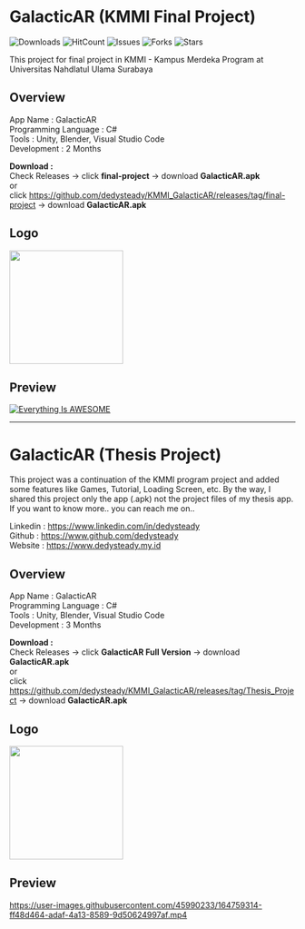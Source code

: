 # GalacticAR (KMMI Final Project)

![Downloads](https://img.shields.io/github/downloads/dedysteady/KMMI_GalacticAR/total)
![HitCount](https://hits.dwyl.com/dedysteady/KMMI_GalacticAR.svg?style=flat&show=unique)
![Issues](https://img.shields.io/github/issues/dedysteady/KMMI_GalacticAR)
![Forks](https://img.shields.io/github/forks/dedysteady/KMMI_GalacticAR)
![Stars](https://img.shields.io/github/stars/dedysteady/KMMI_GalacticAR)

This project for final project in KMMI - Kampus Merdeka Program at Universitas Nahdlatul Ulama Surabaya

## Overview
App Name : GalacticAR <br>
Programming Language : C# <br>
Tools : Unity, Blender, Visual Studio Code <br>
Development : 2 Months <br>

<b>Download :</b><br> 
Check Releases -> click <b>final-project</b> -> download <b>GalacticAR.apk</b><br>
or <br>
click https://github.com/dedysteady/KMMI_GalacticAR/releases/tag/final-project -> download <b>GalacticAR.apk</b> <br>

## Logo
<img src="https://user-images.githubusercontent.com/45990233/164760369-18fcb491-642b-495e-a94a-250df4de77bc.jpeg" width="200" height="200">

## Preview
[![Everything Is AWESOME](https://yt-embed.herokuapp.com/embed?v=nHJtNxI-wiU)](https://youtu.be/nHJtNxI-wiU "Everything Is AWESOME")

----------------------------------------------------------------------------------------------------------------------------------------

# GalacticAR (Thesis Project)
This project was a continuation of the KMMI program project and added some features like Games, Tutorial, Loading Screen, etc. By the way, I shared this project only the app (.apk) not the project files of my thesis app. If you want to know more.. you can reach me on.. <br>

Linkedin : https://www.linkedin.com/in/dedysteady <br>
Github : https://www.github.com/dedysteady <br>
Website : https://www.dedysteady.my.id <br>

## Overview
App Name : GalacticAR <br>
Programming Language : C# <br>
Tools : Unity, Blender, Visual Studio Code <br>
Development : 3 Months <br>

<b>Download :</b><br> 
Check Releases -> click <b>GalacticAR Full Version</b> -> download <b>GalacticAR.apk</b><br>
or <br>
click https://github.com/dedysteady/KMMI_GalacticAR/releases/tag/Thesis_Project -> download <b>GalacticAR.apk</b> <br>

## Logo
<img src="https://user-images.githubusercontent.com/45990233/164760319-f19efa61-5ec4-49b8-8d2f-1cb746d924a6.jpeg" width="200" height="200">

## Preview
https://user-images.githubusercontent.com/45990233/164759314-ff48d464-adaf-4a13-8589-9d50624997af.mp4

